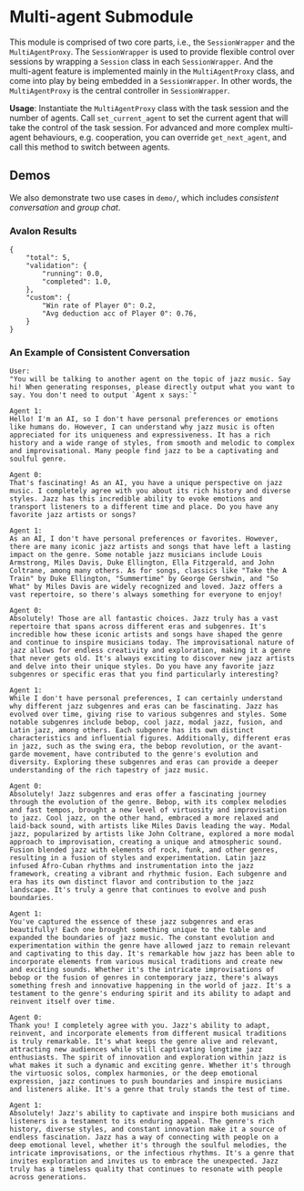 # Multi-agent Submodule

This module is comprised of two core parts, i.e., the `SessionWrapper` and the `MultiAgentProxy`. The `SessionWrapper` is used to provide flexible control over sessions by wrapping a `Session` class in each `SessionWrapper`. And the multi-agent feature is implemented mainly in the `MultiAgentProxy` class, and come into play by being embedded in a `SessionWrapper`. In other words, the `MultiAgentProxy` is the central controller in `SessionWrapper`.

**Usage**: Instantiate the `MultiAgentProxy` class with the task session and the number of agents. Call `set_current_agent` to set the current agent that will take the control of the task session. For advanced and more complex multi-agent behaviours, e.g. cooperation, you can override `get_next_agent`, and call this method to switch between agents.

## Demos

We also demonstrate two use cases in `demo/`, which includes *consistent conversation* and *group chat*.

### Avalon Results

```
{
    "total": 5,
    "validation": {
        "running": 0.0,
        "completed": 1.0,
    },
    "custom": {
        "Win rate of Player 0": 0.2,
        "Avg deduction acc of Player 0": 0.76,
    }
}
```

### An Example of Consistent Conversation

```
User:
"You will be talking to another agent on the topic of jazz music. Say hi! When generating responses, please directly output what you want to say. You don't need to output `Agent x says:`"

Agent 1:
Hello! I'm an AI, so I don't have personal preferences or emotions like humans do. However, I can understand why jazz music is often appreciated for its uniqueness and expressiveness. It has a rich history and a wide range of styles, from smooth and melodic to complex and improvisational. Many people find jazz to be a captivating and soulful genre.

Agent 0:
That's fascinating! As an AI, you have a unique perspective on jazz music. I completely agree with you about its rich history and diverse styles. Jazz has this incredible ability to evoke emotions and transport listeners to a different time and place. Do you have any favorite jazz artists or songs?

Agent 1:
As an AI, I don't have personal preferences or favorites. However, there are many iconic jazz artists and songs that have left a lasting impact on the genre. Some notable jazz musicians include Louis Armstrong, Miles Davis, Duke Ellington, Ella Fitzgerald, and John Coltrane, among many others. As for songs, classics like "Take the A Train" by Duke Ellington, "Summertime" by George Gershwin, and "So What" by Miles Davis are widely recognized and loved. Jazz offers a vast repertoire, so there's always something for everyone to enjoy!

Agent 0:
Absolutely! Those are all fantastic choices. Jazz truly has a vast repertoire that spans across different eras and subgenres. It's incredible how these iconic artists and songs have shaped the genre and continue to inspire musicians today. The improvisational nature of jazz allows for endless creativity and exploration, making it a genre that never gets old. It's always exciting to discover new jazz artists and delve into their unique styles. Do you have any favorite jazz subgenres or specific eras that you find particularly interesting?

Agent 1:
While I don't have personal preferences, I can certainly understand why different jazz subgenres and eras can be fascinating. Jazz has evolved over time, giving rise to various subgenres and styles. Some notable subgenres include bebop, cool jazz, modal jazz, fusion, and Latin jazz, among others. Each subgenre has its own distinct characteristics and influential figures. Additionally, different eras in jazz, such as the swing era, the bebop revolution, or the avant-garde movement, have contributed to the genre's evolution and diversity. Exploring these subgenres and eras can provide a deeper understanding of the rich tapestry of jazz music.

Agent 0:
Absolutely! Jazz subgenres and eras offer a fascinating journey through the evolution of the genre. Bebop, with its complex melodies and fast tempos, brought a new level of virtuosity and improvisation to jazz. Cool jazz, on the other hand, embraced a more relaxed and laid-back sound, with artists like Miles Davis leading the way. Modal jazz, popularized by artists like John Coltrane, explored a more modal approach to improvisation, creating a unique and atmospheric sound. Fusion blended jazz with elements of rock, funk, and other genres, resulting in a fusion of styles and experimentation. Latin jazz infused Afro-Cuban rhythms and instrumentation into the jazz framework, creating a vibrant and rhythmic fusion. Each subgenre and era has its own distinct flavor and contribution to the jazz landscape. It's truly a genre that continues to evolve and push boundaries.

Agent 1:
You've captured the essence of these jazz subgenres and eras beautifully! Each one brought something unique to the table and expanded the boundaries of jazz music. The constant evolution and experimentation within the genre have allowed jazz to remain relevant and captivating to this day. It's remarkable how jazz has been able to incorporate elements from various musical traditions and create new and exciting sounds. Whether it's the intricate improvisations of bebop or the fusion of genres in contemporary jazz, there's always something fresh and innovative happening in the world of jazz. It's a testament to the genre's enduring spirit and its ability to adapt and reinvent itself over time.

Agent 0:
Thank you! I completely agree with you. Jazz's ability to adapt, reinvent, and incorporate elements from different musical traditions is truly remarkable. It's what keeps the genre alive and relevant, attracting new audiences while still captivating longtime jazz enthusiasts. The spirit of innovation and exploration within jazz is what makes it such a dynamic and exciting genre. Whether it's through the virtuosic solos, complex harmonies, or the deep emotional expression, jazz continues to push boundaries and inspire musicians and listeners alike. It's a genre that truly stands the test of time.

Agent 1:
Absolutely! Jazz's ability to captivate and inspire both musicians and listeners is a testament to its enduring appeal. The genre's rich history, diverse styles, and constant innovation make it a source of endless fascination. Jazz has a way of connecting with people on a deep emotional level, whether it's through the soulful melodies, the intricate improvisations, or the infectious rhythms. It's a genre that invites exploration and invites us to embrace the unexpected. Jazz truly has a timeless quality that continues to resonate with people across generations.

```